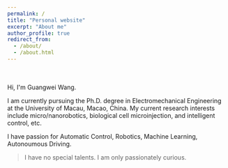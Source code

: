 ```yaml
---
permalink: /
title: "Personal website"
excerpt: "About me"
author_profile: true
redirect_from: 
  - /about/
  - /about.html
---
```


<br/>
<br/>
Hi, I'm Guangwei Wang.

I am currently pursuing the Ph.D. degree in Electromechanical Engineering at the University of Macau, Macao, China. My current research interests include micro/nanorobotics, biological cell microinjection, and intelligent control, etc.

I have passion for Automatic Control, Robotics, Machine Learning, Autonoumous Driving. 

> I have no special talents. I am only passionately curious.
